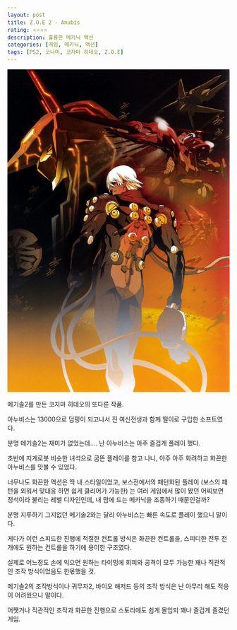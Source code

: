 ```yaml
---
layout: post
title: Z.O.E 2 - Anubis
rating: ⭐️⭐️⭐️⭐️
description: 훌륭한 메카닉 액션
categories: [게임, 메카닉, 액션]
tags: [PS2, 코나미, 코자마 히데오, Z.O.E]
---
```


![ZOE2](../../img/2013/zoe2.jpg)

메기솔2를 만든 코지마 히데오의 또다른 작품.

아누비스는 13000으로 덤핑이 되고나서 진 여신전생과 함께 떨이로 구입한 소프트였다.

분명 메기솔2는 재미가 없었는데.... 난 아누비스는 아주 즐겁게 플레이 했다.

초반에 지게로봇 비슷한 녀석으로 굼뜬 플레이를 참고 나니, 아주 아주 화려하고 화끈한 아누비스를 맛볼 수 있었다.

너무나도 화끈한 액션은 딱 내 스타일이었고, 보스전에서의 패턴화된 플레이 (보스의 패턴을 외워서 맞대응 하면 쉽게 클리어가 가능한) 는 여러 게임에서 많이 봤던 어찌보면 정석이라 불리는 레벨 디자인인데, 내 맘에 드는 메카닉을 조종하기 때문인걸까?

분명 지루하기 그지없던 메기솔2와는 달리 아누비스는 빠른 속도로 플레이 했으니 말이다.

게다가 이런 스피드한 진행에 적절한 컨트롤 방식은 화끈한 컨트롤을, 스피디한 전투 전개에도 원하는 컨트롤을 하기에 용이한 구조였다.

실제로 어느정도 손에 익으면 원하는 타이밍에 회피와 공격이 모두 가능한 꽤나 직관적인 조작 방식이었음도 한몫했을 것.

메기솔2의 조작방식이나 귀무자2, 바이오 해저드 등의 조작 방식은 난 아무리 해도 적응이 어려웠으니 말이다.

어쨋거나 직관적인 조작과 화끈한 진행으로 스토리에도 쉽게 몰입되 꽤나 즐겁게 즐겼던 게임.